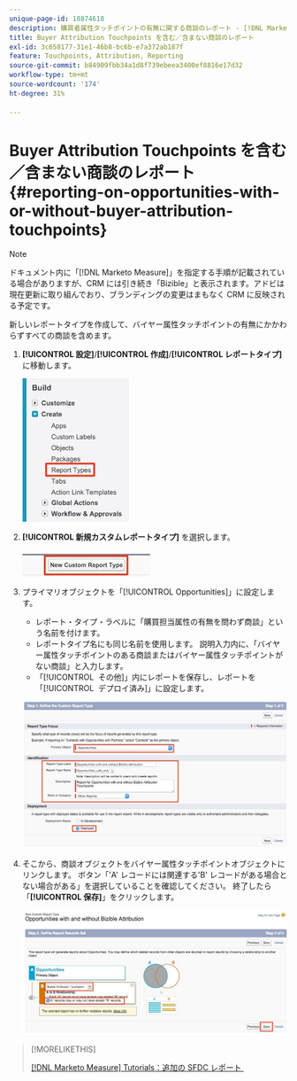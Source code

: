 ```yaml
---
unique-page-id: 18874618
description: 購買者属性タッチポイントの有無に関する商談のレポート - [!DNL Marketo Measure]
title: Buyer Attribution Touchpoints を含む／含まない商談のレポート
exl-id: 3c658177-31e1-46b8-bc6b-e7a372ab187f
feature: Touchpoints, Attribution, Reporting
source-git-commit: b84909fbb34a1d8f739ebeea3400ef8816e17d32
workflow-type: tm+mt
source-wordcount: '174'
ht-degree: 31%

---
```


# Buyer Attribution Touchpoints を含む／含まない商談のレポート {#reporting-on-opportunities-with-or-without-buyer-attribution-touchpoints}

>[!NOTE]
>
>ドキュメント内に「[!DNL Marketo Measure]」を指定する手順が記載されている場合がありますが、CRM には引き続き「Bizible」と表示されます。アドビは現在更新に取り組んでおり、ブランディングの変更はまもなく CRM に反映される予定です。

新しいレポートタイプを作成して、バイヤー属性タッチポイントの有無にかかわらずすべての商談を含めます。

1. **[!UICONTROL 設定]**/**[!UICONTROL 作成]**/**[!UICONTROL レポートタイプ]** に移動します。

   ![](assets/1-1.jpg)

1. **[!UICONTROL 新規カスタムレポートタイプ]** を選択します。

   ![](assets/2-1.jpg)

1. プライマリオブジェクトを「[!UICONTROL Opportunities]」に設定します。

   * レポート・タイプ・ラベルに「購買担当属性の有無を問わず商談」という名前を付けます。
   * レポートタイプ名にも同じ名前を使用します。 説明入力内に、「バイヤー属性タッチポイントのある商談またはバイヤー属性タッチポイントがない商談」と入力します。
   * 「[!UICONTROL &#x200B; その他 &#x200B;]」内にレポートを保存し、レポートを「[!UICONTROL &#x200B; デプロイ済み &#x200B;]」に設定します。

   ![](assets/3-1.jpg)

1. そこから、商談オブジェクトをバイヤー属性タッチポイントオブジェクトにリンクします。 ボタン「&#39;A&#39; レコードには関連する&#39;B&#39; レコードがある場合とない場合がある」を選択していることを確認してください。 終了したら「**[!UICONTROL 保存]**」をクリックします。

   ![](assets/4-1.jpg)

>[!MORELIKETHIS]
>
>[[!DNL Marketo Measure] Tutorials：追加の SFDC レポート &#x200B;](https://experienceleague.adobe.com/ja/docs/marketo-measure-learn/tutorials/onboarding/marketo-measure-102/addtional-salesforce-reports)
